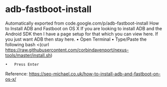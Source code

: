 # adb-fastboot-install
Automatically exported from code.google.com/p/adb-fastboot-install
How to Install ADB and Fastboot on OS X
If you are looking to install ADB and the Android SDK then I have a page setup for that which you can view here. If you just want ADB then stay here.
	•	Open Terminal
	•	Type/Paste the following
bash <(curl https://raw.githubusercontent.com/corbindavenport/nexus-tools/master/install.sh)

	•	Press Enter

Reference:
https://seo-michael.co.uk/how-to-install-adb-and-fastboot-on-os-x/

